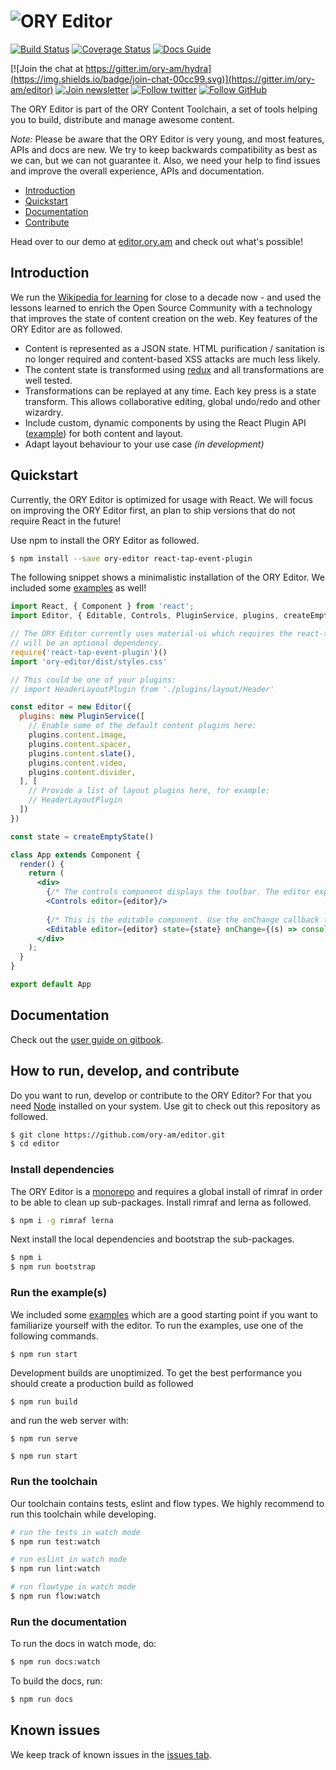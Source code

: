 # ![ORY Editor](docs/images/ory-editor-github.jpg)

[![Build Status](https://travis-ci.org/ory-am/editor.svg)](https://travis-ci.org/ory-am/editor)
[![Coverage Status](https://coveralls.io/repos/github/ory-am/editor/badge.svg?branch=master)](https://coveralls.io/github/ory-am/editor?branch=master)
[![Docs Guide](https://img.shields.io/badge/docs-guide-blue.svg)](https://ory-am.gitbooks.io/ory-editor/content/)

[![Join the chat at https://gitter.im/ory-am/hydra](https://img.shields.io/badge/join-chat-00cc99.svg)](https://gitter.im/ory-am/editor)
[![Join newsletter](https://img.shields.io/badge/join-newsletter-00cc99.svg)](http://eepurl.com/bKT3N9)
[![Follow twitter](https://img.shields.io/badge/follow-twitter-00cc99.svg)](https://twitter.com/_aeneasr)
[![Follow GitHub](https://img.shields.io/badge/follow-github-00cc99.svg)](https://github.com/arekkas)
 
The ORY Editor is part of the ORY Content Toolchain, a set of tools helping you to build, distribute and manage awesome content.

*Note:* Please be aware that the ORY Editor is very young, and most features, APIs and docs are new. We try to keep
backwards compatibility as best as we can, but we can not guarantee it. Also, we need your help to find issues and improve
the overall experience, APIs and documentation.

<!-- START doctoc generated TOC please keep comment here to allow auto update -->
<!-- DON'T EDIT THIS SECTION, INSTEAD RE-RUN doctoc TO UPDATE -->

- [Introduction](#introduction)
- [Quickstart](#quickstart)
- [Documentation](#documentation)
- [Contribute](#contribute)

<!-- END doctoc generated TOC please keep comment here to allow auto update -->

Head over to our demo at [editor.ory.am](http://editor.ory.am/) and check out what's possible!

## Introduction

We run the [Wikipedia for learning](https://de.serlo.org) for close to a decade now - and used
the lessons learned to enrich the Open Source Community with a technology that improves
the state of content creation on the web. Key features of the ORY Editor are as followed.

* Content is represented as a JSON state. HTML purification / sanitation is no longer required and content-based XSS attacks are much less likely.
* The content state is transformed using [redux](https://github.com/reactjs/redux) and all transformations are well tested.
* Transformations can be replayed at any time. Each key press is a state transform. This allows collaborative editing, global undo/redo and other wizardry.
* Include custom, dynamic components by using the React Plugin API ([example](examples/single-page-site/src/plugins/parallax)) for both content and layout.
* Adapt layout behaviour to your use case *(in development)*

## Quickstart

Currently, the ORY Editor is optimized for usage with React. We will focus on improving the ORY Editor first, an
plan to ship versions that do not require React in the future!

Use npm to install the ORY Editor as followed.

```sh
$ npm install --save ory-editor react-tap-event-plugin
```

The following snippet shows a minimalistic installation of the ORY Editor. We included some [examples](examples/) as well!

```jsx
import React, { Component } from 'react';
import Editor, { Editable, Controls, PluginService, plugins, createEmptyState } from 'ory-editor'

// The ORY Editor currently uses material-ui which requires the react-tap-event-plugin. In the future, material-ui
// will be an optional dependency.
require('react-tap-event-plugin')()
import 'ory-editor/dist/styles.css'

// This could be one of your plugins:
// import HeaderLayoutPlugin from './plugins/layout/Header'

const editor = new Editor({
  plugins: new PluginService([
    // Enable some of the default content plugins here:
    plugins.content.image,
    plugins.content.spacer,
    plugins.content.slate(),
    plugins.content.video,
    plugins.content.divider,
  ], [
    // Provide a list of layout plugins here, for example:
    // HeaderLayoutPlugin
  ])
})

const state = createEmptyState()

class App extends Component {
  render() {
    return (
      <div>
        {/* The controls component displays the toolbar. The editor exposes an API allowing you to build your own! */}
        <Controls editor={editor}/>
        
        {/* This is the editable component. Use the onChange callback to receive all updates */}
        <Editable editor={editor} state={state} onChange={(s) => console.log(s)}/>
      </div>
    );
  }
}

export default App
```

## Documentation

Check out the [user guide on gitbook](https://ory-am.gitbooks.io/ory-editor/content/).

## How to run, develop, and contribute

Do you want to run, develop or contribute to the ORY Editor? For that you need [Node](https://nodejs.org) installed on
your system. Use git to check out this repository as followed.

```bash
$ git clone https://github.com/ory-am/editor.git
$ cd editor
```

### Install dependencies

The ORY Editor is a [monorepo](https://github.com/babel/babel/blob/master/doc/design/monorepo.md) and requires
a global install of rimraf in order to be able to clean up sub-packages. Install rimraf and lerna as followed.

```bash
$ npm i -g rimraf lerna
```

Next install the local dependencies and bootstrap the sub-packages.

```bash
$ npm i
$ npm run bootstrap
```

### Run the example(s)


We included some [examples](examples/) which are a good starting point if you want to familiarize yourself with the editor.
To run the examples, use one of the following commands.

```
$ npm run start
```

Development builds are unoptimized. To get the best performance you should create a production build as followed

```
$ npm run build
```

and run the web server with:

```
$ npm run serve
```


```bash
$ npm run start
```

### Run the toolchain

Our toolchain contains tests, eslint and flow types. We highly recommend to run this toolchain while developing.

```bash
# run the tests in watch mode
$ npm run test:watch 

# run eslint in watch mode
$ npm run lint:watch

# run flowtype in watch mode
$ npm run flow:watch
```

### Run the documentation

To run the docs in watch mode, do:

```bash
$ npm run docs:watch
```

To build the docs, run:

```bash
$ npm run docs
```

## Known issues

We keep track of known issues in the [issues tab](https://github.com/ory-am/editor/issues?q=is%3Aopen+is%3Aissue+label%3Abug).
